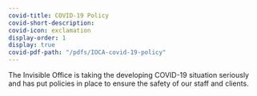 ```yaml
---
covid-title: COVID-19 Policy
covid-short-description:
covid-icon: exclamation
display-order: 1
display: true
covid-pdf-path: "/pdfs/IOCA-covid-19-policy"
---
```

The Invisible Office is taking the developing COVID-19 situation seriously and has put policies in place to ensure the safety of our staff and clients.
